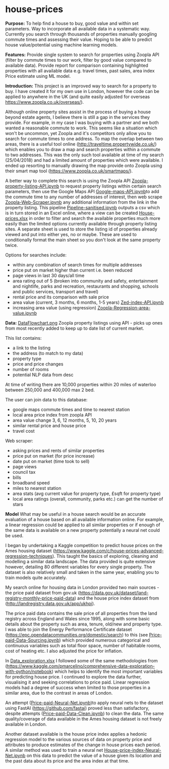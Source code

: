 # house-prices

**Purpose:**
To help find a house to buy, good value and within set parameters. Way to incorporate all available data in a systematic way. Currently you search through thousands of properties manually googling commute times and assessing their value. Hoping to be able to predict house value/potential using machine learning models.

**Features:**
Provide single system to search for properties using Zoopla API (filter by commute times to our work, filter by good value compared to available data). Provide report for comparison containing highlighted properties with all available data e.g. travel times, past sales, area index
Price estimate using ML model.

**Introduction:**
This project is an improved way to search for a property to buy. I have created it for my own use in London, however the code can be applied to anywhere in the UK (and quite easily adjusted for overseas https://www.zoopla.co.uk/overseas/).

Although online property sites assist in the process of buying a house beyond estate agents, I believe there is still a gap in the services they provide. For example, in my case I was buying with a partner and we both wanted a reasonable commute to work. This seems like a situation which won't be uncommon, yet Zoopla and it's competitors only allow you to search for commute times to one address. To map the overlap between two areas, there is a useful tool online (http://traveltime.propertywide.co.uk/) which enables you to draw a map and search properties within a commute to two addresses. This was the only such tool available at time of my search (25/04/2018) and had a limited amount of properties which were available. I ended up resorting to manually drawing the map provide onto Zoopla using their smart map tool (https://www.zoopla.co.uk/smartmaps/).

A better way to complete this search is using the Zoopla API [Zoopla-property-listing-API.ipynb](Zoopla-property-listing-API.ipynb) to request property listings within certain search parameters, then use the Google Maps API [Google-maps-API.ipynb](Google-maps-API.ipynb)to add the commute time to any number of addresses of interest, then web scrape [Zoopla-Web-Scraper.ipynb](Zoopla-Web-Scraper.ipynb) any additional information from the link in the property listing. This pipeline [Pipeline-sanitised.ipynb](Pipeline-sanitised.ipynb) outputs a csv which is in turn stored in an Excel online, where a view can be created [House-prices.xlsx](House-prices.xlsx) in order to filter and search the available properties much more easily than the limited options currently available through property listing sites. A separate sheet is used to store the listing id of properties already viewed and put into either yes, no or maybe. These are used to conditionally format the main sheet so you don't look at the same property twice.

Options for searches include:
- within any combination of search times for multiple addresses
- price put on market higher than current i.e. been reduced
- page views in last 30 days/all time
- area rating out of 5 (broken into community and safety, entertainment and nightlife, parks and recreation, restaurants and shopping, schools and public services, transport and travel)
- rental price and its comparison with sale price
- area value (current, 3 months, 6 months, 1-5 years) [Zed-index-API.ipynb](Zed-index-API.ipynb)
- increasing area value (using regression) [Zoopla-Regression-area-value.ipynb](Zoopla-Regression-area-value.ipynb)


**Data:**
[DataFlowchart.png](DataFlowchart.png)
Zoopla property listings using API - picks up ones from most recently added to keep up to date list of current market.
 
This list contains:
- a link to the listing
- the address (to match to my data)
- property type
- price and price changes
- number of rooms
- potential NLP data from desc

At time of writing there are 10,000 properties within 20 miles of waterloo between 250,000 and 400,000 max 2 bed.

The user can join data to this database:
- google maps commute times and time to nearest station
- local area price index from zoopla API
- area value change 3, 6, 12 months, 5, 10, 20 years
- similar rental price and house price
- travel cost

Web scraper:
- asking prices and rents of similar properties
- price put on market (for price increase)
- date put on market (time took to sell)
- page views
- council tax
- bills
- broadband speed
- miles to nearest station
- area stats (avg current value for property type, £sqft for property type)
- local area ratings (overall, community, parks etc.) can get the number of stars

**Model**
What may be useful in a house search would be an accurate evaluation of a house based on all available information online. For example, a linear regression could be applied to all similar properties or if enough of the same data is available on a new property potentially a neural net could be used. 

I began by undertaking a Kaggle competition to predict house prices on the Ames housing dataset (https://www.kaggle.com/c/house-prices-advanced-regression-techniques). This taught the basics of exploring, cleaning and modelling a similar data landscape. The data provided is quite extensive however, detailing 80 different variables for every single property. The dataset is also relatively small and taken in the same year, enabling you to train models quite accurately.

My search online for housing data in London provided two main sources - the price paid dataset from gov.uk (https://data.gov.uk/dataset/land-registry-monthly-price-paid-data) and the house price index dataset from (http://landregistry.data.gov.uk/app/ukhpi). 

The price paid data contains the sale price of all properties from the land registry across England and Wales since 1995, along with some basic details about the property such as area, tenure, old/new and property type. I was able to join the Energy Performance Certificate dataset (https://epc.opendatacommunities.org/domestic/search) to this (see [Price-paid-Data-Sourcing.ipynb](/Price-paid-Data-Sourcing.ipynb)) which provided numerous categorical and continuous variables such as total floor space, number of habitable rooms, cost of heating etc. I also adjusted the price for inflation.

In [Data_exploration.xlsx](Data_exploration.xlsx) I followed some of the same methodologies from (https://www.kaggle.com/pmarcelino/comprehensive-data-exploration-with-python/notebook) which helps to identify the most important variables for predicting house price. I continued to explore the data further, visualising it and seeking correlations to price paid. Linear regression models had a degree of success when limited to those properties in a similar area, due to the contrast in areas of London. 

An attempt ([Price-paid-Neural-Net.ipynb](Price-paid-Neural-Net.ipynb))to apply neural nets to the dataset using FastAI (https://github.com/fastai) proved less than satisfactory, despite attempts ([Price-paid-Data-Clean.ipynb](Price-paid-Data-Clean.ipynb)) to clean the data. The same quality/coverage of data available in the Ames housing dataset is not freely available in London.

Another dataset available is the house price index applies a hedonic regression model to the various sources of data on property price and attributes to produce estimates of the change in house prices each period. A similar method was used to train a neural net [House-price-index-Neural-Net.ipynb](House-price-index-Neural-Net.ipynb) on this data to predict the value of a house given its location and the past data about its price and the area index at that time.